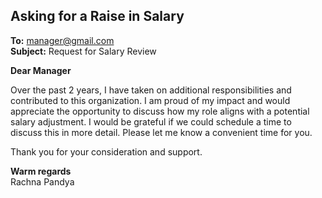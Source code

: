 ## **Asking for a Raise in Salary**

**To:** manager@gmail.com  
**Subject:** Request for Salary Review

**Dear Manager**

Over the past 2 years, I have taken on additional responsibilities and contributed to this organization. I am proud of my impact and would appreciate the opportunity to discuss how my role aligns with a potential salary adjustment. I would be grateful if we could schedule a time to discuss this in more detail. Please let me know a convenient time for you.

Thank you for your consideration and support.

**Warm regards**  
Rachna Pandya
